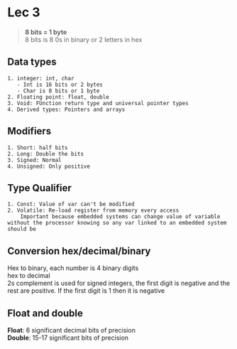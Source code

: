 # Lec 3
> **8 bits = 1 byte** \
> 8 bits is 8 0s in binary or 2 letters in hex

## Data types
    1. integer: int, char
       - Int is 16 bits or 2 bytes
       - Char is 8 bits or 1 byte
    2. Floating point: float, double
    3. Void: FUnction return type and universal pointer types
    4. Derived types: Pointers and arrays
## Modifiers
    1. Short: half bits
    2. Long: Double the bits
    3. Signed: Normal
    4. Unsigned: Only positive
## Type Qualifier
    1. Const: Value of var can't be modified
    2. Volatile: Re-load register from memory every access 
        Important because embedded systems can change value of variable without the processor knowing so any var linked to an embedded system should be 
## Conversion hex/decimal/binary 
Hex to binary, each number is 4 binary digits \
hex to decimal \
2s complement is used for signed integers, the first digit is negative and the rest are positive. If the first digit is 1 then it is negative

## Float and double
**Float**: 6 significant decimal bits of precision \
**Double**: 15-17 significant bits of precision